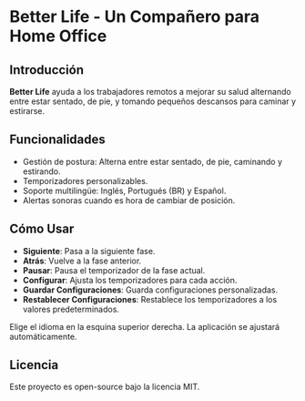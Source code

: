 # Better Life - Un Compañero para Home Office

## Introducción

**Better Life** ayuda a los trabajadores remotos a mejorar su salud alternando entre estar sentado, de pie, y tomando pequeños descansos para caminar y estirarse.

## Funcionalidades

- Gestión de postura: Alterna entre estar sentado, de pie, caminando y estirando.
- Temporizadores personalizables.
- Soporte multilingüe: Inglés, Portugués (BR) y Español.
- Alertas sonoras cuando es hora de cambiar de posición.

## Cómo Usar

- **Siguiente**: Pasa a la siguiente fase.
- **Atrás**: Vuelve a la fase anterior.
- **Pausar**: Pausa el temporizador de la fase actual.
- **Configurar**: Ajusta los temporizadores para cada acción.
- **Guardar Configuraciones**: Guarda configuraciones personalizadas.
- **Restablecer Configuraciones**: Restablece los temporizadores a los valores predeterminados.

Elige el idioma en la esquina superior derecha. La aplicación se ajustará automáticamente.

## Licencia

Este proyecto es open-source bajo la licencia MIT.
